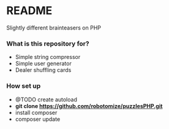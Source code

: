 # README #

Slightly different brainteasers on PHP

### What is this repository for? ###

* Simple string compressor
* Simple user generator
* Dealer shuffling cards 

### How set up ###
* @TODO create autoload
* **git clone https://github.com/robotomize/puzzlesPHP.git**
* install composer
* composer update
